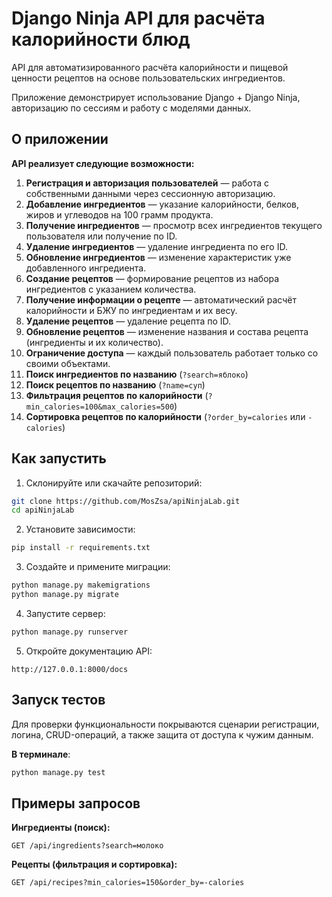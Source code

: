 # Django Ninja API для расчёта калорийности блюд

API для автоматизированного расчёта калорийности и пищевой ценности рецептов на основе пользовательских ингредиентов.

Приложение демонстрирует использование Django + Django Ninja, авторизацию по сессиям и работу с моделями данных.

## О приложении

**API реализует следующие возможности:**

1. **Регистрация и авторизация пользователей** — работа с собственными данными через сессионную авторизацию.
2. **Добавление ингредиентов** — указание калорийности, белков, жиров и углеводов на 100 грамм продукта.
3. **Получение ингредиентов** — просмотр всех ингредиентов текущего пользователя или получение по ID.
4. **Удаление ингредиентов** — удаление ингредиента по его ID.
5. **Обновление ингредиентов** — изменение характеристик уже добавленного ингредиента.
6. **Создание рецептов** — формирование рецептов из набора ингредиентов с указанием количества.
7. **Получение информации о рецепте** — автоматический расчёт калорийности и БЖУ по ингредиентам и их весу.
8. **Удаление рецептов** — удаление рецепта по ID.
9. **Обновление рецептов** — изменение названия и состава рецепта (ингредиенты и их количество).
10. **Ограничение доступа** — каждый пользователь работает только со своими объектами.
11. **Поиск ингредиентов по названию** (`?search=яблоко`)
12. **Поиск рецептов по названию** (`?name=суп`)
13. **Фильтрация рецептов по калорийности** (`?min_calories=100&max_calories=500`)
14. **Сортировка рецептов по калорийности** (`?order_by=calories` или `-calories`)

## Как запустить

1. Склонируйте или скачайте репозиторий:

```bash
git clone https://github.com/MosZsa/apiNinjaLab.git
cd apiNinjaLab
```

2. Установите зависимости:

```bash
pip install -r requirements.txt
```

3. Создайте и примените миграции:

```bash
python manage.py makemigrations
python manage.py migrate
```

4. Запустите сервер:

```bash
python manage.py runserver
```

5. Откройте документацию API:

```
http://127.0.0.1:8000/docs
```

## Запуск тестов

Для проверки функциональности покрываются сценарии регистрации, логина, CRUD-операций, а также защита от доступа к чужим данным.

**В терминале**:
```bash
python manage.py test
```

## Примеры запросов

**Ингредиенты (поиск):**

```
GET /api/ingredients?search=молоко
```

**Рецепты (фильтрация и сортировка):**

```
GET /api/recipes?min_calories=150&order_by=-calories
```


